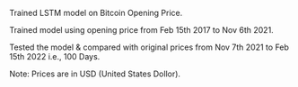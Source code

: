 Trained LSTM model on Bitcoin Opening Price.

Trained model using opening price from Feb 15th 2017 to Nov 6th 2021.

Tested the model & compared with original prices from Nov 7th 2021 to Feb 15th 2022 i.e., 100 Days.

Note: Prices are in USD (United States Dollor).

